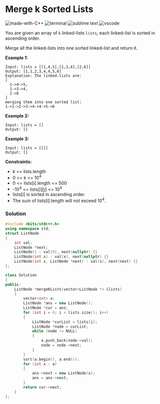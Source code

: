 # Merge k Sorted Lists
![made-with-C++](https://img.shields.io/badge/Made%20with-C++-007396.svg)
![terminal](https://img.shields.io/badge/Windows%20Terminal-4D4D4D?logo=windows%20terminal&logoColor=white)
![sublime text](https://img.shields.io/badge/sublime_text-%23575757.svg?logo=sublime-text&logoColor=important)
![vscode](https://img.shields.io/badge/Visual_Studio_Code-0078D4?logo=visual%20studio%20code&logoColor=white)

You are given an array of `k` linked-lists `lists`, each linked-list is sorted in ascending order.

Merge all the linked-lists into one sorted linked-list and return it.

__Example 1:__
```
Input: lists = [[1,4,5],[1,3,4],[2,6]]
Output: [1,1,2,3,4,4,5,6]
Explanation: The linked-lists are:
[
  1->4->5,
  1->3->4,
  2->6
]
merging them into one sorted list:
1->1->2->3->4->4->5->6
```
__Example 2:__
```
Input: lists = []
Output: []
```

__Example 3:__
```
Input: lists = [[]]
Output: []
```

__Constraints:__
- k == lists.length
- 0 <= k <= 10<sup>4</sup>
- 0 <= lists[i].length <= 500
- -10<sup>4</sup> <= lists[i][j] <= 10<sup>4</sup>
- lists[i] is sorted in ascending order.
- The sum of lists[i].length will not exceed 10<sup>4</sup>.


### Solution
```cpp
#include <bits/stdc++.h>
using namespace std;
struct ListNode
{
    int val;
    ListNode *next;
    ListNode() : val(0), next(nullptr) {}
    ListNode(int x) : val(x), next(nullptr) {}
    ListNode(int x, ListNode *next) : val(x), next(next) {}
};

class Solution
{
public:
    ListNode *mergeKLists(vector<ListNode *> &lists)
    {
        vector<int> a;
        ListNode *ans = new ListNode();
        ListNode *cur = ans;
        for (int i = 0; i < lists.size(); i++)
        {
            ListNode *curList = lists[i];
            ListNode *node = curList;
            while (node != NULL)
            {
                a.push_back(node->val);
                node = node->next;
            }
        }
        sort(a.begin(), a.end());
        for (int x : a)
        {
            ans->next = new ListNode(x);
            ans = ans->next;
        }
        return cur->next;
    }
};
```

